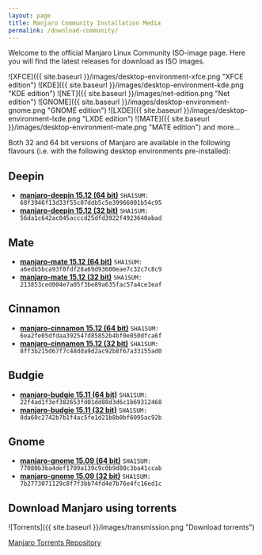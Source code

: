```yaml
---
layout: page
title: Manjaro Community Installation Media
permalink: /download-community/
---
```


Welcome to the official Manjaro Linux Community ISO-image page. Here you will find the latest releases for download as ISO images.

 ![XFCE]({{ site.baseurl }}/images/desktop-environment-xfce.png "XFCE edition")
 ![KDE]({{ site.baseurl }}/images/desktop-environment-kde.png "KDE edition")
 ![NET]({{ site.baseurl }}/images/net-edition.png "Net edition")
 ![GNOME]({{ site.baseurl }}/images/desktop-environment-gnome.png "GNOME edition")
 ![LXDE]({{ site.baseurl }}/images/desktop-environment-lxde.png "LXDE edition")
 ![MATE]({{ site.baseurl }}/images/desktop-environment-mate.png "MATE edition")
and more...

Both 32 and 64 bit versions of Manjaro are available in the following flavours (i.e. with the following desktop environments pre-installed):

## Deepin

  - **[manjaro-deepin 15.12 (64 bit)](http://sourceforge.net/projects/manjarolinux/files/community/Deepin/2015.12/manjaro-deepin-15.12-x86_64.iso)**
   `SHA1SUM: 68f3946f13d33f55c07ddb5c5e39966001b54c95`
  - **[manjaro-deepin 15.12 (32 bit)](http://sourceforge.net/projects/manjarolinux/files/community/Deepin/2015.12/manjaro-deepin-15.12-i686.iso)**
   `SHA1SUM: 56da1c642ac045acccd25dfd3922f4923640abad`

## Mate

  - **[manjaro-mate 15.12 (64 bit)](http://sourceforge.net/projects/manjarolinux/files/community/MATE/2015.12/manjaro-mate-15.12-x86_64.iso)**
   `SHA1SUM: a6edb5bca93f0fdf28a69d93600eae7c32c7c8c9`
  - **[manjaro-mate 15.12 (32 bit)](http://sourceforge.net/projects/manjarolinux/files/community/MATE/2015.12/manjaro-mate-15.12-i686.iso)**
   `SHA1SUM: 213853ced004e7a05f3be89a635fac57a4ce3eaf`

## Cinnamon

  - **[manjaro-cinnamon 15.12 (64 bit)](hhttp://sourceforge.net/projects/manjarolinux/files/community/Cinnamon/2015.12/manjaro-cinnamon-15.12-x86_64.iso)**
   `SHA1SUM: 6ea2fe05dfdaa392547d85852b4bf0e050dfca6f`
  - **[manjaro-cinnamon 15.12 (32 bit)](http://sourceforge.net/projects/manjarolinux/files/community/Cinnamon/2015.12/manjaro-cinnamon-15.12-i686.iso)**
   `SHA1SUM: 8ff3b215d67f7c48dda9d2ac92b8f67a33155ad0`

## Budgie

  - **[manjaro-budgie 15.11 (64 bit)](http://sourceforge.net/projects/manjarolinux/files/community/Budgie/2015.11/manjaro-budgie-2015.11-x86_64.iso)**
   `SHA1SUM: 22f4ad1f3ef382653fd01dd88d3d6c1b69312468`
  - **[manjaro-budgie 15.11 (32 bit)](http://sourceforge.net/projects/manjarolinux/files/community/Budgie/2015.11/manjaro-budgie-2015.11-i686.iso)**
   `SHA1SUM: 8da60c2742b7b1f4ac5fe1d21b8b0bf6095ac92b`

## Gnome

  - **[manjaro-gnome 15.09 (64 bit)](http://sourceforge.net/projects/manjarolinux/files/community/Gnome/2015.11/manjaro-gnome-15.09-r3-x86_64.iso)**
   `SHA1SUM: 77080b3ba4def1709a139c9c0b9d80c3ba41ccab`
  - **[manjaro-gnome 15.09 (32 bit)](http://sourceforge.net/projects/manjarolinux/files/community/Gnome/2015.11/manjaro-gnome-15.09-r3-i686.iso)**
   `SHA1SUM: 7b2773071129c8f7f3bb74fd4e7b76e4fc16ed1c`

## Download Manjaro using torrents

![Torrents]({{ site.baseurl }}/images/transmission.png "Download torrents")

[Manjaro Torrents Repository](http://sourceforge.net/projects/manjarotorrents/)
